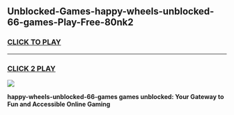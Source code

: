 
## Unblocked-Games-happy-wheels-unblocked-66-games-Play-Free-80nk2
<h3>
<a href="https://premium76.site?title=happy-wheels-unblocked-66-games&ref=19M">CLICK TO PLAY</a></h3>
<hr>

<h3>
<a href="https://premium76.site?title=happy-wheels-unblocked-66-games&ref=19M">CLICK 2 PLAY</a>
  
</h3>

<a href="https://premium76.site?title=happy-wheels-unblocked-66-games&ref=19M"><img src="https://clearcache.store/games.png"></a>


**happy-wheels-unblocked-66-games games unblocked: Your Gateway to Fun and Accessible Online Gaming**
